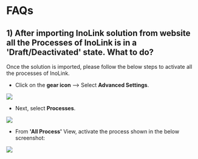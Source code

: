 # FAQs

## 1) After importing InoLink solution from website all the Processes of InoLink is in a 'Draft/Deactivated' state. What to do?

Once the solution is imported, please follow the below steps to activate all the processes of InoLink.

* Click on the **gear icon** --> Select **Advanced Settings**.&#x20;

![](../.gitbook/assets/A4D\_1.png)

* Next, select **Processes**.

![](../.gitbook/assets/A4D\_2.png)

* From **'All Process'** View, activate the process shown in the below screenshot:

![](<../.gitbook/assets/FAQ\_1 (2).jpg>)





